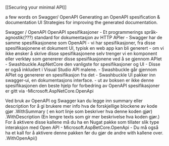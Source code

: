 [[Securing your minimal API]]

a few words on Swagger/ OpenAPI
Generating an OpenAPI spesification & documentation UI
Strategies for improving the generated documentation.

Swagger / OpenAPI
	OpenAPI spesifikasjoner
	- Et programmerings språk-agnostik(???) standard for dokumentasjon av HTTP APIer
	- Swagger har de samme spesifikasjonene som OpenAPI
	- vi har spesifikasjoner, fra disse spesifikasjonene et dokument UI, typisk en web app kan bli generert
	- om vi ikke ønsker å skrive disse spesifikasjonene selv trenger vi en komponent eller verktøy som genererer disse spesifikasjonene ved å se gjennom APIet
			- Swashbuckle.AspNetCore den vanligste for spesifikasjoner og UI
				- Disse er også inkludert i Visual Studio API malene.
				- Swashbuckle går gjennom APIet og genererer en spesifikasjon fra det
				- Swashbuckle UI pakker inn swagger-ui, en dokumentasjons interface.
						- ut av boksen er ikke denne spesifikasjonen den beste
	hjelp for forbedring av OpenAPI spesifikasjoner er gitt via
			-Microsoft.AspNetCore.OpenApi

Ved bruk av OpenAPI og Swagger kan du legge inn summary eller description for å gi brukere mer info hva de forskjellige blockene av kode gjør
			.WithSummary ( en kort linje som beskriver hva denne koden gjør)
			.WithDescription (En lengre texts som gir mer beskrivelse hva koden gjør.)
		For å aktivere disse kallene må du ha en Nugat pakke som tillater slik type interaksjon med Open API
			- Microsoft.AspBetCore.OpenApi
			- Du må også ha et kall for å aktivere denne pakken før du gjør de andre with kallene over.
				.WithOpenApi()
				
